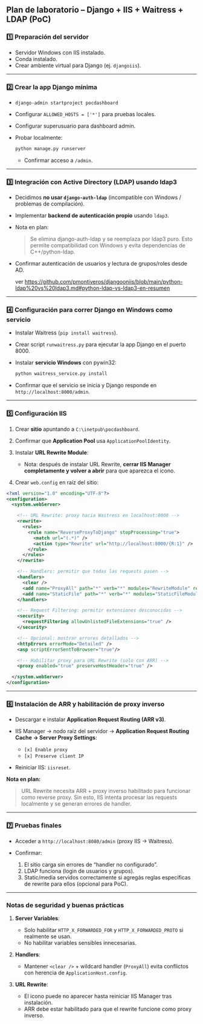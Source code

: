 ## **Plan de laboratorio – Django + IIS + Waitress + LDAP (PoC)**

### **1️⃣ Preparación del servidor**

* Servidor Windows con IIS instalado.
* Conda instalado.
* Crear ambiente virtual para Django (ej. `djangoiis`).

---

### **2️⃣ Crear la app Django mínima**

* `django-admin startproject pocdashboard`
* Configurar `ALLOWED_HOSTS = ['*']` para pruebas locales.
* Configurar superusuario para dashboard admin.
* Probar localmente:

  ```bash
  python manage.py runserver
  ```

  * Confirmar acceso a `/admin`.

---

### **3️⃣ Integración con Active Directory (LDAP) usando ldap3**

* Decidimos **no usar `django-auth-ldap`** (incompatible con Windows / problemas de compilación).
* Implementar **backend de autenticación propio** usando `ldap3`.
* Nota en plan:

  > Se elimina django-auth-ldap y se reemplaza por ldap3 puro. Esto permite compatibilidad con Windows y evita dependencias de C++/python-ldap.
* Confirmar autenticación de usuarios y lectura de grupos/roles desde AD.

  ver https://github.com/pmontiveros/djangooniis/blob/main/python-ldap%20vs%20ldap3.md#python-ldap-vs-ldap3-en-resumen

---

### **4️⃣ Configuración para correr Django en Windows como servicio**

* Instalar Waitress (`pip install waitress`).
* Crear script `runwaitress.py` para ejecutar la app Django en el puerto 8000.
* Instalar **servicio Windows** con pywin32:

  ```bash
  python waitress_service.py install
  ```
* Confirmar que el servicio se inicia y Django responde en `http://localhost:8000/admin`.

---

### **5️⃣ Configuración IIS**

1. Crear **sitio** apuntando a `C:\inetpub\pocdashboard`.
2. Confirmar que **Application Pool** usa `ApplicationPoolIdentity`.
3. Instalar **URL Rewrite Module**:

   * Nota: después de instalar URL Rewrite, **cerrar IIS Manager completamente y volver a abrir** para que aparezca el icono.
4. Crear `web.config` en raíz del sitio:

```xml
<?xml version="1.0" encoding="UTF-8"?>
<configuration>
  <system.webServer>

    <!-- URL Rewrite: proxy hacia Waitress en localhost:8000 -->
    <rewrite>
      <rules>
        <rule name="ReverseProxyToDjango" stopProcessing="true">
          <match url="(.*)" />
          <action type="Rewrite" url="http://localhost:8000/{R:1}" />
        </rule>
      </rules>
    </rewrite>

    <!-- Handlers: permitir que todas las requests pasen -->
    <handlers>
      <clear />
      <add name="ProxyAll" path="*" verb="*" modules="RewriteModule" resourceType="Unspecified" requireAccess="None" />
      <add name="StaticFile" path="*" verb="*" modules="StaticFileModule,DefaultDocumentModule,DirectoryListingModule" resourceType="Either" requireAccess="Read" />
    </handlers>

    <!-- Request Filtering: permitir extensiones desconocidas -->
    <security>
      <requestFiltering allowUnlistedFileExtensions="true" />
    </security>

    <!-- Opcional: mostrar errores detallados -->
    <httpErrors errorMode="Detailed" />
    <asp scriptErrorSentToBrowser="true"/>

    <!-- Habilitar proxy para URL Rewrite (solo con ARR) -->
    <proxy enabled="true" preserveHostHeader="true" />

  </system.webServer>
</configuration>
```

---

### **6️⃣ Instalación de ARR y habilitación de proxy inverso**

* Descargar e instalar **Application Request Routing (ARR v3)**.
* IIS Manager → nodo raíz del servidor → **Application Request Routing Cache → Server Proxy Settings**:

  * `[x] Enable proxy`
  * `[x] Preserve client IP`
* Reiniciar IIS: `iisreset`.

**Nota en plan:**

> URL Rewrite necesita ARR + proxy inverso habilitado para funcionar como reverse proxy. Sin esto, IIS intenta procesar las requests localmente y se generan errores de handler.

---

### **7️⃣ Pruebas finales**

* Acceder a `http://localhost:8080/admin` (proxy IIS → Waitress).
* Confirmar:

  1. El sitio carga sin errores de “handler no configurado”.
  2. LDAP funciona (login de usuarios y grupos).
  3. Static/media servidos correctamente si agregás reglas específicas de rewrite para ellos (opcional para PoC).

---

### **Notas de seguridad y buenas prácticas**

1. **Server Variables**:

   * Solo habilitar `HTTP_X_FORWARDED_FOR` y `HTTP_X_FORWARDED_PROTO` si realmente se usan.
   * No habilitar variables sensibles innecesarias.
2. **Handlers**:

   * Mantener `<clear />` + wildcard handler (`ProxyAll`) evita conflictos con herencia de `ApplicationHost.config`.
3. **URL Rewrite**:

   * El icono puede no aparecer hasta reiniciar IIS Manager tras instalación.
   * ARR debe estar habilitado para que el rewrite funcione como proxy inverso.

